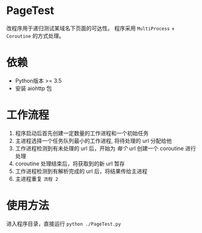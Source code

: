 PageTest
====

改程序用于递归测试某域名下页面的可达性。
程序采用 `MultiProcess` + `Coroutine` 的方式处理。


依赖
====
- Python版本 >= 3.5
- 安装 aiohttp 包


工作流程
====

1. 程序启动后首先创建一定数量的工作进程和一个初始任务
2. 主进程选择一个任务队列最小的工作进程, 将待处理的 url 分配给他
3. 工作进程检测到有未处理的 url 后，开始为 *每个* url 创建一个 coroutine 进行处理
4. coroutine 处理结束后，将获取到的新 url 暂存
5. 工作进程检测到有解析完成的 url 后，将结果传给主进程
6. 主进程重复 `流程 2`


使用方法
====

进入程序目录，直接运行 `python ./PageTest.py`
